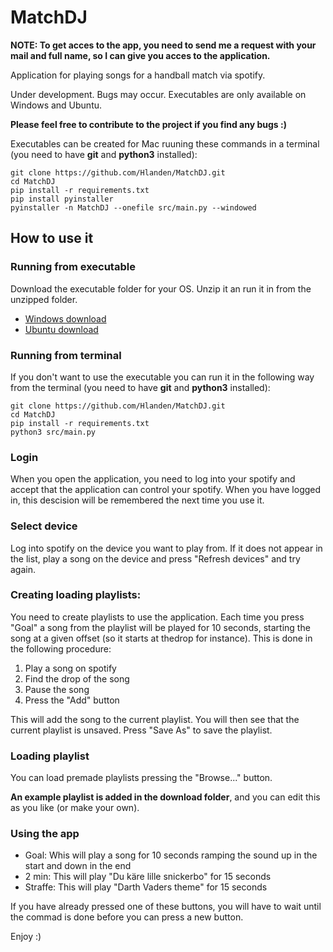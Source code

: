 # MatchDJ
**NOTE: To get acces to the app, you need to send me a request with your mail and full name, so I can give you acces to the application.**

Application for playing songs for a handball match via spotify. 

Under development. Bugs may occur. Executables are only available on Windows and Ubuntu.

**Please feel free to contribute to the project if you find any bugs :)**

Executables can be created for Mac ruuning these commands in a terminal (you need to have **git** and **python3** installed): 
```
git clone https://github.com/Hlanden/MatchDJ.git
cd MatchDJ
pip install -r requirements.txt
pip install pyinstaller
pyinstaller -n MatchDJ --onefile src/main.py --windowed
```

## How to use it

### Running from executable
Download the executable folder for your OS. Unzip it an run it in from the unzipped folder.
* [Windows download](https://github.com/Hlanden/MatchDJ/raw/master/Executables/MatchDJ_Windows.zip)
* [Ubuntu download](https://github.com/Hlanden/MatchDJ/raw/master/Executables/MatchDJ_Ubuntu.zip)

### Running from terminal
If you don't want to use the executable you can run it in the following way from the terminal (you need to have **git** and **python3** installed): 
```
git clone https://github.com/Hlanden/MatchDJ.git
cd MatchDJ
pip install -r requirements.txt
python3 src/main.py
```

### Login
When you open the application, you need to log into your spotify and accept that the application can control your spotify. When you have logged in, this descision will be remembered the next time you use it. 

### Select device
Log into spotify on the device you want to play from. If it does not appear in the list, play a song on the device and press "Refresh devices" and try again. 

### Creating loading playlists: 
You need to create playlists to use the application. Each time you press "Goal" a song from the playlist will be played for 10 seconds, starting the song at a given offset (so it starts at thedrop for instance). This is done in the following procedure:

1. Play a song on spotify 
2. Find the drop of the song
3. Pause the song 
4. Press the "Add" button

This will add the song to the current playlist. You will then see that the current playlist is unsaved. Press "Save As" to save the playlist.

### Loading playlist
You can load premade playlists pressing the "Browse..." button. 

**An example playlist is added in the download folder**, and you can edit this as you like (or make your own).

### Using the app
* Goal: Whis will play a song for 10 seconds ramping the sound up in the start and down in the end
* 2 min: This will play "Du käre lille snickerbo" for 15 seconds
* Straffe: This will play "Darth Vaders theme" for 15 seconds

If you have already pressed one of these buttons, you will have to wait until the commad is done before you can press a new button. 

Enjoy :) 
